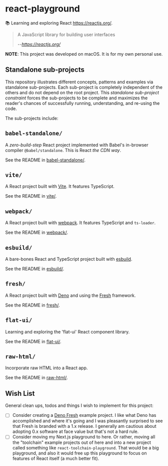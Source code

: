 # react-playground

📚 Learning and exploring React <https://reactjs.org/>.

> A JavaScript library for building user interfaces
> 
> --<cite>https://reactjs.org/</cite>

**NOTE**: This project was developed on macOS. It is for my own personal use.


## Standalone sub-projects

This repository illustrates different concepts, patterns and examples via standalone sub-projects. Each sub-project is
completely independent of the others and do not depend on the root project. This _standalone sub-project constraint_
forces the sub-projects to be complete and maximizes the reader's chances of successfully running, understanding, and
re-using the code.

The sub-projects include:


## `babel-standalone/`

A *zero-build-step* React project implemented with Babel's in-browser compiler `@babel/standalone`. This is React *the CDN way*.

See the README in [babel-standalone/](babel-standalone/).


## `vite/`

A React project built with [Vite](https://vitejs.dev/). It features TypeScript.

See the README in [vite/](vite/).


## `webpack/`

A React project built with [webpack](https://webpack.js.org/). It features TypeScript and `ts-loader`.

See the README in [webpack/](webpack/).


## `esbuild/`

A bare-bones React and TypeScript project built with [esbuild](https://esbuild.github.io/).

See the README in [esbuild/](esbuild/).


## `fresh/`

A React project built with [Deno](https://deno.land/) and using the [Fresh](https://fresh.deno.dev/) framework.

See the README in [fresh/](fresh/).


## `flat-ui/`

Learning and exploring the 'flat-ui' React component library.

See the README in [flat-ui/](flat-ui/).


## `raw-html/`

Incorporate raw HTML into a React app.

See the README in [raw-html/](raw-html/).


## Wish List

General clean ups, todos and things I wish to implement for this project:

* [ ] Consider creating a [Deno Fresh](https://github.com/denoland/fresh) example project. I like what Deno has accomplished
  and where it's going and I was pleasantly surprised to see that Fresh is branded with a 1.x release. I generally am
  cautious about adopting 0.x software at face value but that's not a hard rule.
* [ ] Consider moving my Next.js playground to here. Or rather, moving all the "toolchain" example projects out of here
  and into a new project called something like `react-toolchain-playground`. That would be a big playground, and also it
  would free up this playground to focus on features of React itself (a much better fit).
